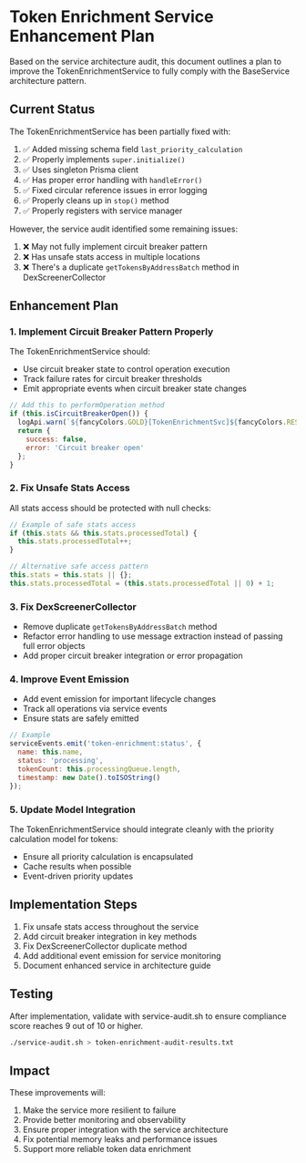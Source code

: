# Token Enrichment Service Enhancement Plan

Based on the service architecture audit, this document outlines a plan to improve the TokenEnrichmentService to fully comply with the BaseService architecture pattern.

## Current Status

The TokenEnrichmentService has been partially fixed with:

1. ✅ Added missing schema field `last_priority_calculation`
2. ✅ Properly implements `super.initialize()`
3. ✅ Uses singleton Prisma client
4. ✅ Has proper error handling with `handleError()`
5. ✅ Fixed circular reference issues in error logging
6. ✅ Properly cleans up in `stop()` method
7. ✅ Properly registers with service manager

However, the service audit identified some remaining issues:

1. ❌ May not fully implement circuit breaker pattern
2. ❌ Has unsafe stats access in multiple locations
3. ❌ There's a duplicate `getTokensByAddressBatch` method in DexScreenerCollector

## Enhancement Plan

### 1. Implement Circuit Breaker Pattern Properly

The TokenEnrichmentService should:

- Use circuit breaker state to control operation execution
- Track failure rates for circuit breaker thresholds
- Emit appropriate events when circuit breaker state changes

```javascript
// Add this to performOperation method
if (this.isCircuitBreakerOpen()) {
  logApi.warn(`${fancyColors.GOLD}[TokenEnrichmentSvc]${fancyColors.RESET} Circuit breaker open, skipping operation`);
  return {
    success: false,
    error: 'Circuit breaker open'
  };
}
```

### 2. Fix Unsafe Stats Access

All stats access should be protected with null checks:

```javascript
// Example of safe stats access
if (this.stats && this.stats.processedTotal) {
  this.stats.processedTotal++;
}

// Alternative safe access pattern
this.stats = this.stats || {};
this.stats.processedTotal = (this.stats.processedTotal || 0) + 1;
```

### 3. Fix DexScreenerCollector

- Remove duplicate `getTokensByAddressBatch` method
- Refactor error handling to use message extraction instead of passing full error objects
- Add proper circuit breaker integration or error propagation

### 4. Improve Event Emission

- Add event emission for important lifecycle changes
- Track all operations via service events
- Ensure stats are safely emitted

```javascript
// Example
serviceEvents.emit('token-enrichment:status', {
  name: this.name,
  status: 'processing',
  tokenCount: this.processingQueue.length,
  timestamp: new Date().toISOString()
});
```

### 5. Update Model Integration

The TokenEnrichmentService should integrate cleanly with the priority calculation model for tokens:

- Ensure all priority calculation is encapsulated
- Cache results when possible
- Event-driven priority updates

## Implementation Steps

1. Fix unsafe stats access throughout the service
2. Add circuit breaker integration in key methods
3. Fix DexScreenerCollector duplicate method
4. Add additional event emission for service monitoring
5. Document enhanced service in architecture guide

## Testing

After implementation, validate with service-audit.sh to ensure compliance score reaches 9 out of 10 or higher.

```bash
./service-audit.sh > token-enrichment-audit-results.txt
```

## Impact

These improvements will:
1. Make the service more resilient to failure
2. Provide better monitoring and observability
3. Ensure proper integration with the service architecture
4. Fix potential memory leaks and performance issues
5. Support more reliable token data enrichment